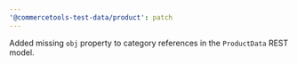 ```yaml
---
'@commercetools-test-data/product': patch
---
```


Added missing `obj` property to category references in the `ProductData` REST model.
